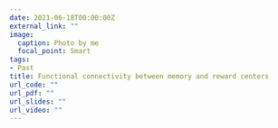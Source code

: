 ```yaml
---
date: 2021-06-18T00:00:00Z
external_link: ""
image:
  caption: Photo by me
  focal_point: Smart
tags:
- Past
title: Functional connectivity between memory and reward centers
url_code: ""
url_pdf: ""
url_slides: ""
url_video: ""
---
```


